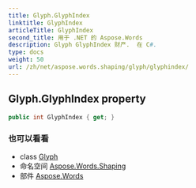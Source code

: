 ```yaml
---
title: Glyph.GlyphIndex
linktitle: GlyphIndex
articleTitle: GlyphIndex
second_title: 用于 .NET 的 Aspose.Words
description: Glyph GlyphIndex 财产.  在 C#.
type: docs
weight: 50
url: /zh/net/aspose.words.shaping/glyph/glyphindex/
---
```

## Glyph.GlyphIndex property

```csharp
public int GlyphIndex { get; }
```

### 也可以看看

* class [Glyph](../)
* 命名空间 [Aspose.Words.Shaping](../../../aspose.words.shaping/)
* 部件 [Aspose.Words](../../../)
